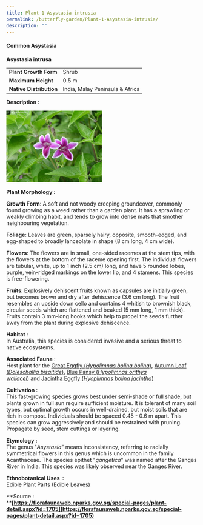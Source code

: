 ```yaml
---
title: Plant 1 Asystasia intrusia
permalink: /butterfly-garden/Plant-1-Asystasia-intrusia/
description: ""
---
```

#### **Common Asystasia**


**Asystasia intrusa**  
  

|                     |                                     |
|---------------------|-------------------------------------|
|  **Plant Growth Form**  |     Shrub                           |
|    **Maximum Height**   |      0.5 m                          |
| **Native Distribution** |     India, Malay Peninsula & Africa |

**Description :**   
  
<img style="width:50%;height:50%" src="/images/Butterfly%20Garden/B1.jpg">
  
**Plant Morphology :** 

**Growth Form**: A soft and not woody creeping groundcover, commonly found growing as a weed rather than a garden plant. It has a sprawling or weakly climbing habit, and tends to grow into dense mats that smother neighbouring vegetation.

**Foliage**: Leaves are green, sparsely hairy, opposite, smooth-edged, and egg-shaped to broadly lanceolate in shape (8 cm long, 4 cm wide).

**Flowers**: The flowers are in small, one-sided racemes at the stem tips, with the flowers at the bottom of the raceme opening first. The individual flowers are tubular, white, up to 1 inch (2.5 cm) long, and have 5 rounded lobes, purple, vein-ridged markings on the lower lip, and 4 stamens. This species is free-flowering.  

**Fruits**: Explosively dehiscent fruits known as capsules are initially green, but becomes brown and dry after dehiscence (3.6 cm long). The fruit resembles an upside down cello and contains 4 whitish to brownish black, circular seeds which are flattened and beaked (5 mm long, 1 mm thick). Fruits contain 3 mm-long hooks which help to propel the seeds further away from the plant during explosive dehiscence.

**Habitat** :  
In Australia, this species is considered invasive and a serious threat to native ecosystems.

**Associated Fauna** :  
Host plant for the [Great Eggfly (](https://florafaunaweb.nparks.gov.sg/Special-Pages/animal-detail.aspx?id=980)[_Hypolimnas bolina bolina_](https://florafaunaweb.nparks.gov.sg/Special-Pages/animal-detail.aspx?id=980)[)](https://florafaunaweb.nparks.gov.sg/Special-Pages/animal-detail.aspx?id=980), [Autumn Leaf (](https://florafaunaweb.nparks.gov.sg/Special-Pages/animal-detail.aspx?id=982)[_Doleschallia bisaltide_](https://florafaunaweb.nparks.gov.sg/Special-Pages/animal-detail.aspx?id=982)[)](https://florafaunaweb.nparks.gov.sg/Special-Pages/animal-detail.aspx?id=982), [Blue Pansy (](https://florafaunaweb.nparks.gov.sg/Special-Pages/animal-detail.aspx?id=986)[_Hypolimnas orithya wallacei_](https://florafaunaweb.nparks.gov.sg/Special-Pages/animal-detail.aspx?id=986)[)](https://florafaunaweb.nparks.gov.sg/Special-Pages/animal-detail.aspx?id=986) and [Jacintha Eggfly (](https://florafaunaweb.nparks.gov.sg/Special-Pages/animal-detail.aspx?id=981)[_Hyoplimnas bolina jacintha_](https://florafaunaweb.nparks.gov.sg/Special-Pages/animal-detail.aspx?id=981)[)](https://florafaunaweb.nparks.gov.sg/Special-Pages/animal-detail.aspx?id=981)

  

**Cultivation :**  
This fast-growing species grows best under semi-shade or full shade, but plants grown in full sun require sufficient moisture. It is tolerant of many soil types, but optimal growth occurs in well-drained, but moist soils that are rich in compost. Individuals should be spaced 0.45 - 0.6 m apart. This species can grow aggressively and should be restrained with pruning. Propagate by seed, stem cuttings or layering.

**Etymology :**  
The genus "_Asystasia_" means inconsistency, referring to radially symmetrical flowers in this genus which is uncommon in the family Acanthaceae. The species epithet "_gangetica_" was named after the Ganges River in India. This species was likely observed near the Ganges River.

  

**Ethnobotanical Uses  :**  
Edible Plant Parts (Edible Leaves)  
  

**Source :  
****[https://florafaunaweb.nparks.gov.sg/special-pages/plant-detail.aspx?id=1705](https://florafaunaweb.nparks.gov.sg/special-pages/plant-detail.aspx?id=1705)**